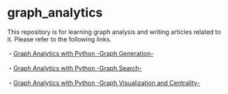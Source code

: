 # graph_analytics

This repository is for learning graph analysis and writing articles related to it. 
Please refer to the following links.

・[Graph Analytics with Python -Graph Generation-](https://dev.to/karapto/graph-analytics-with-python-graph-generation-10j4)

・[Graph Analytics with Python -Graph Search-](https://dev.to/karapto/graph-analytics-with-python-graph-search-9fo)

・[Graph Analytics with Python -Graph Visualization and Centrality-](https://dev.to/karapto/graph-analytics-graph-visualization-and-centrality-1kjj)
